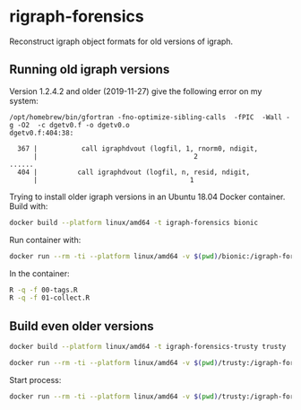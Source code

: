# rigraph-forensics

Reconstruct igraph object formats for old versions of igraph.

## Running old igraph versions

Version 1.2.4.2 and older (2019-11-27) give the following error on my system:

```
/opt/homebrew/bin/gfortran -fno-optimize-sibling-calls  -fPIC  -Wall -g -O2  -c dgetv0.f -o dgetv0.o
dgetv0.f:404:38:

  367 |           call igraphdvout (logfil, 1, rnorm0, ndigit,
      |                                       2
......
  404 |          call igraphdvout (logfil, n, resid, ndigit,
      |                                      1
```

Trying to install older igraph versions in an Ubuntu 18.04 Docker container.
Build with:

```sh
docker build --platform linux/amd64 -t igraph-forensics bionic
```

Run container with:

```sh
docker run --rm -ti --platform linux/amd64 -v $(pwd)/bionic:/igraph-forensics igraph-forensics
```

In the container:

```sh
R -q -f 00-tags.R
R -q -f 01-collect.R
```

## Build even older versions

```sh
docker build --platform linux/amd64 -t igraph-forensics-trusty trusty
```


```sh
docker run --rm -ti --platform linux/amd64 -v $(pwd)/trusty:/igraph-forensics igraph-forensics-trusty
```

Start process:

```sh
docker run --rm -ti --platform linux/amd64 -v $(pwd)/trusty:/igraph-forensics igraph-forensics-trusty R -q -f 01-collect.R
```
